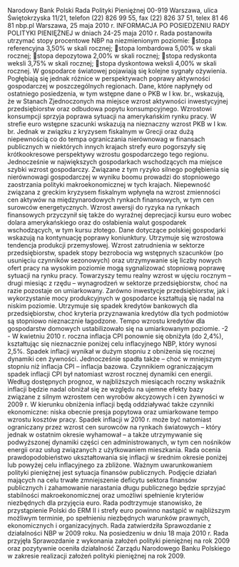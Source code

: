 Narodowy Bank Polski
Rada Polityki Pieniężnej
00-919 Warszawa, ulica Świętokrzyska 11/21, telefon (22) 826 99 55, fax (22) 826 37 51,
telex 81 46 81 nbp.pl
Warszawa, 25 maja 2010 r.
INFORMACJA PO POSIEDZENIU RADY POLITYKI PIENIĘŻNEJ
w dniach 24-25 maja 2010 r.
Rada postanowiła utrzymać stopy procentowe NBP na niezmienionym poziomie:
stopa referencyjna 3,50% w skali rocznej;
stopa lombardowa 5,00% w skali rocznej;
stopa depozytowa 2,00% w skali rocznej;
stopa redyskonta weksli 3,75% w skali rocznej;
stopa dyskontowa weksli 4,00% w skali rocznej.
W gospodarce światowej pojawiają się kolejne sygnały ożywienia. Pogłębiają się jednak różnice w
perspektywach poprawy aktywności gospodarczej w poszczególnych regionach. Dane, które
napłynęły od ostatniego posiedzenia, w tym wstępne dane o PKB w I kw. br., wskazują, że w
Stanach Zjednoczonych ma miejsce wzrost aktywności inwestycyjnej przedsiębiorstw oraz
odbudowa popytu konsumpcyjnego. Wzrostowi konsumpcji sprzyja poprawa sytuacji na
amerykańskim rynku pracy.
W strefie euro wstępne szacunki wskazują na nieznaczny wzrost PKB w I kw. br. Jednak w
związku z kryzysem fiskalnym w Grecji oraz dużą niepewnością co do tempa ograniczania
nierównowag w finansach publicznych w niektórych innych krajach strefy euro pogorszyły się
krótkookresowe perspektywy wzrostu gospodarczego tego regionu.
Jednocześnie w największych gospodarkach wschodzących ma miejsce szybki wzrost gospodarczy.
Związane z tym ryzyko silnego pogłębienia się nierównowagi gospodarczej w wyniku boomu
prowadzi do stopniowego zaostrzania polityki makroekonomicznej w tych krajach.
Niepewność związana z greckim kryzysem fiskalnym wpłynęła na wzrost zmienności cen aktywów
na międzynarodowych rynkach finansowych, w tym cen surowców energetycznych. Wzrost awersji
do ryzyka na rynkach finansowych przyczynił się także do wyraźnej deprecjacji kursu euro wobec
dolara amerykańskiego oraz do osłabienia walut gospodarek wschodzących, w tym kursu złotego.
Dane dotyczące polskiej gospodarki wskazują na kontynuację poprawy koniunktury. Utrzymuje się
wzrostowa tendencja produkcji przemysłowej. Wzrost zatrudnienia w sektorze przedsiębiorstw,
spadek stopy bezrobocia wg wstępnych szacunków (po usunięciu czynników sezonowych) oraz
utrzymywanie się liczby nowych ofert pracy na wysokim poziomie mogą sygnalizować stopniową
poprawę sytuacji na rynku pracy. Towarzyszy temu realny wzrost w ujęciu rocznym – drugi
miesiąc z rzędu – wynagrodzeń w sektorze przedsiębiorstw, choć na razie pozostaje on
umiarkowany. Zarówno inwestycje przedsiębiorstw, jak i wykorzystanie mocy produkcyjnych w
gospodarce kształtują się nadal na niskim poziomie. Utrzymuje się spadek kredytów bankowych dla
przedsiębiorstw, choć kryteria przyznawania kredytów dla tych podmiotów są stopniowo
nieznacznie łagodzone. Tempo wzrostu kredytów dla gospodarstw domowych ustabilizowało się na
umiarkowanym poziomie.
-2 -
W kwietniu 2010 r. roczna inflacja CPI ponownie się obniżyła (do 2,4%), kształtując się
nieznacznie poniżej celu inflacyjnego NBP, który wynosi 2,5%. Spadek inflacji wynikał w dużym
stopniu z obniżenia się rocznej dynamiki cen żywności. Jednocześnie spadła także – choć w
mniejszym stopniu niż inflacja CPI – inflacja bazowa. Czynnikiem ograniczającym spadek inflacji
CPI był natomiast wzrost rocznej dynamiki cen energii.
Według dostępnych prognoz, w najbliższych miesiącach roczny wskaźnik inflacji będzie nadal
obniżał się ze względu na ujemne efekty bazy związane z silnym wzrostem cen wyrobów
akcyzowych i cen żywności w 2009 r. W kierunku obniżenia inflacji będą oddziaływać także
czynniki ekonomiczne: niska obecnie presja popytowa oraz umiarkowane tempo wzrostu kosztów
pracy. Spadek inflacji w 2010 r. może być natomiast ograniczany przez wzrost cen surowców na
rynkach światowych – który jednak w ostatnim okresie wyhamował – a także utrzymywanie się
podwyższonej dynamiki części cen administrowanych, w tym cen nośników energii oraz usług
związanych z użytkowaniem mieszkania.
Rada ocenia prawdopodobieństwo ukształtowania się inflacji w średnim okresie poniżej lub
powyżej celu inflacyjnego za zbliżone.
Ważnym uwarunkowaniem polityki pieniężnej jest sytuacja finansów publicznych. Podjęcie działań
mających na celu trwałe zmniejszenie deficytu sektora finansów publicznych i zahamowanie
narastania długu publicznego będzie sprzyjać stabilności makroekonomicznej oraz umożliwi
spełnienie kryteriów niezbędnych dla przyjęcia euro.
Rada podtrzymuje stanowisko, że przystąpienie Polski do ERM II i strefy euro powinno nastąpić w
najbliższym możliwym terminie, po spełnieniu niezbędnych warunków prawnych, ekonomicznych i
organizacyjnych.
Rada zatwierdziła Sprawozdanie z działalności NBP w 2009 roku.
Na posiedzeniu w dniu 18 maja 2010 r. Rada przyjęła Sprawozdanie z wykonania założeń polityki
pieniężnej na rok 2009 oraz pozytywnie oceniła działalność Zarządu Narodowego Banku Polskiego
w zakresie realizacji założeń polityki pieniężnej na rok 2009.
